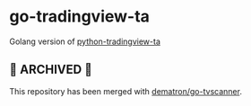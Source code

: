 # go-tradingview-ta 
 Golang version of [python-tradingview-ta](https://github.com/deathlyface/python-tradingview-ta)
 
## 🚧 ARCHIVED 🚧
 This repository has been merged with [dematron/go-tvscanner](https://github.com/dematron/go-tvscanner).
